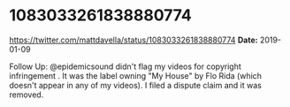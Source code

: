 # 1083033261838880774
https://twitter.com/mattdavella/status/1083033261838880774
**Date:** 2019-01-09

Follow Up: @epidemicsound didn't flag my videos for copyright infringement . It was the label owning "My House" by Flo Rida (which doesn't appear in any of my videos). I filed a dispute claim and it was removed.
